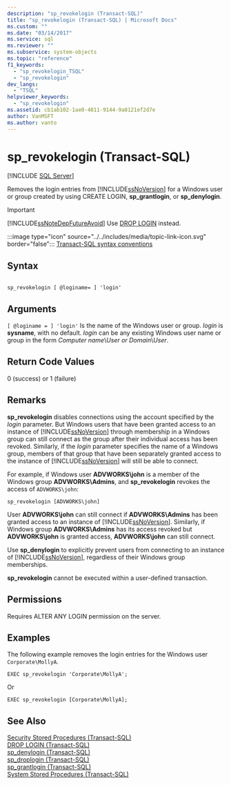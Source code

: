 ```yaml
---
description: "sp_revokelogin (Transact-SQL)"
title: "sp_revokelogin (Transact-SQL) | Microsoft Docs"
ms.custom: ""
ms.date: "03/14/2017"
ms.service: sql
ms.reviewer: ""
ms.subservice: system-objects
ms.topic: "reference"
f1_keywords: 
  - "sp_revokelogin_TSQL"
  - "sp_revokelogin"
dev_langs: 
  - "TSQL"
helpviewer_keywords: 
  - "sp_revokelogin"
ms.assetid: cb1ab102-1ae0-4811-9144-9a8121ef2d7e
author: VanMSFT
ms.author: vanto
---
```

# sp_revokelogin (Transact-SQL)
[!INCLUDE [SQL Server](../../includes/applies-to-version/sqlserver.md)]

  Removes the login entries from [!INCLUDE[ssNoVersion](../../includes/ssnoversion-md.md)] for a Windows user or group created by using CREATE LOGIN, **sp_grantlogin**, or **sp_denylogin**.  
  
> [!IMPORTANT]  
>  [!INCLUDE[ssNoteDepFutureAvoid](../../includes/ssnotedepfutureavoid-md.md)] Use [DROP LOGIN](../../t-sql/statements/drop-login-transact-sql.md) instead.  
  
 :::image type="icon" source="../../includes/media/topic-link-icon.svg" border="false"::: [Transact-SQL syntax conventions](../../t-sql/language-elements/transact-sql-syntax-conventions-transact-sql.md)  
  
## Syntax  
  
```  
  
sp_revokelogin [ @loginame= ] 'login'  
```  
  
## Arguments  
`[ @loginame = ] 'login'`
 Is the name of the Windows user or group. *login* is **sysname**, with no default. *login* can be any existing Windows user name or group in the form *Computer name*\\*User or Domain*\\*User*.  
  
## Return Code Values  
 0 (success) or 1 (failure)  
  
## Remarks  
 **sp_revokelogin** disables connections using the account specified by the *login* parameter. But Windows users that have been granted access to an instance of [!INCLUDE[ssNoVersion](../../includes/ssnoversion-md.md)] through membership in a Windows group can still connect as the group after their individual access has been revoked. Similarly, if the *login* parameter specifies the name of a Windows group, members of that group that have been separately granted access to the instance of [!INCLUDE[ssNoVersion](../../includes/ssnoversion-md.md)] will still be able to connect.  
  
 For example, if Windows user **ADVWORKS\john** is a member of the Windows group **ADVWORKS\Admins**, and **sp_revokelogin** revokes the access of `ADVWORKS\john`:  
  
```  
sp_revokelogin [ADVWORKS\john]  
```  
  
 User **ADVWORKS\john** can still connect if **ADVWORKS\Admins** has been granted access to an instance of [!INCLUDE[ssNoVersion](../../includes/ssnoversion-md.md)]. Similarly, if Windows group **ADVWORKS\Admins** has its access revoked but **ADVWORKS\john** is granted access, **ADVWORKS\john** can still connect.  
  
 Use **sp_denylogin** to explicitly prevent users from connecting to an instance of [!INCLUDE[ssNoVersion](../../includes/ssnoversion-md.md)], regardless of their Windows group memberships.  
  
 **sp_revokelogin** cannot be executed within a user-defined transaction.  
  
## Permissions  
 Requires ALTER ANY LOGIN permission on the server.  
  
## Examples  
 The following example removes the login entries for the Windows user `Corporate\MollyA`.  
  
```  
EXEC sp_revokelogin 'Corporate\MollyA';  
```  
  
 Or  
  
```  
EXEC sp_revokelogin [Corporate\MollyA];  
```  
  
## See Also  
 [Security Stored Procedures &#40;Transact-SQL&#41;](../../relational-databases/system-stored-procedures/security-stored-procedures-transact-sql.md)   
 [DROP LOGIN &#40;Transact-SQL&#41;](../../t-sql/statements/drop-login-transact-sql.md)   
 [sp_denylogin &#40;Transact-SQL&#41;](../../relational-databases/system-stored-procedures/sp-denylogin-transact-sql.md)   
 [sp_droplogin &#40;Transact-SQL&#41;](../../relational-databases/system-stored-procedures/sp-droplogin-transact-sql.md)   
 [sp_grantlogin &#40;Transact-SQL&#41;](../../relational-databases/system-stored-procedures/sp-grantlogin-transact-sql.md)   
 [System Stored Procedures &#40;Transact-SQL&#41;](../../relational-databases/system-stored-procedures/system-stored-procedures-transact-sql.md)  
  
  
